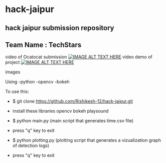 # hack-jaipur
hack jaipur submission repository
----
## Team Name : TechStars

video of Ocatocat submission
[![IMAGE ALT TEXT HERE](https://img.youtube.com/vi/TDy1zCTIUDQ/0.jpg)](https://www.youtube.com/watch?v=TDy1zCTIUDQ)
video demo of project
[![IMAGE ALT TEXT HERE](http://img.youtube.com/vi/-twIfnvzwsc/0.jpg)](http://www.youtube.com/watch?v=-twIfnvzwsc)

images

Using 
-python 
-opencv
-bokeh


To use this:

* $ git clone https://github.com/Rishikesh-12/hack-jaipur.git

* install these libraries
    opencv
    bokeh
    playsound

* $ python main.py (main script that generates time.csv file)

* press "q" key to exit

* $ python plotting.py (plotting script that generates a vizualization graph of detection logs)

* press "q" key to exit
